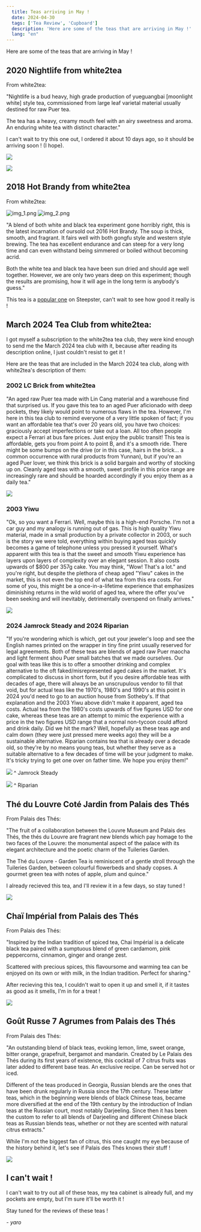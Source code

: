 ```yaml
---
  title: Teas arriving in May !
  date: 2024-04-30
  tags: ['Tea Review', 'Cupboard']
  description: 'Here are some of the teas that are arriving in May !'
  lang: "en"
---
```


Here are some of the teas that are arriving in May !

## 2020 Nightlife from white2tea

From white2tea:

"Nightlife is a bud heavy, high grade production of yueguangbai [moonlight white] style tea, commissioned from large leaf varietal material usually destined for raw Puer tea.

The tea has a heavy, creamy mouth feel with an airy sweetness and aroma. An enduring white tea with distinct character."

I can't wait to try this one out, I ordered it about 10 days ago, so it should be arriving soon ! (I hope).

![](https://white2tea.com/cdn/shop/products/2020-Nightlife-Yueguangbai-Tea_2000x.jpg?v=1589623332)

![](https://white2tea.com/cdn/shop/products/2020-Nightlife-Yueguangbai-Tea-2_2000x.jpg?v=1589623332)

## 2018 Hot Brandy from white2tea

From white2tea:

![img_1.png](img_1.png)
![img_2.png](img_2.png)

"A blend of both white and black tea experiment gone horribly right, this is the latest incarnation of oursold out 2016 Hot Brandy. The soup is thick, smooth, and fragrant. It fairs well with both gongfu style and western style brewing. The tea has excellent endurance and can steep for a very long time and can even withstand being simmered or boiled without becoming acrid.

Both the white tea and black tea have been sun dried and should age well together. However, we are only two years deep on this experiment; though the results are promising, how it will age in the long term is anybody's guess."

This tea is a [popular one](https://steepster.com/teas/white2tea/86793-2018-hot-brandy) on Steepster, can't wait to see how good it really is !

## March 2024 Tea Club from white2tea:

I got myself a subscription to the white2tea tea club, they were kind enough to send me the March 2024 tea club with it, because after reading its description online, I just couldn't resist to get it !

Here are the teas that are included in the March 2024 tea club, along with white2tea's description of them:

### 2002 LC Brick from white2tea

"An aged raw Puer tea made with Lin Cang material and a warehouse find that surprised us. If you gave this tea to an aged Puer aficionado with deep pockets, they likely would point to numerous flaws in the tea. However, I'm here in this tea club to remind everyone of a very little spoken of fact; if you want an affordable tea that's over 20 years old, you have two choices: graciously accept imperfections or take out a loan. All too often people expect a Ferrari at bus fare prices. Just enjoy the public transit! This tea is affordable, gets you from point A to point B, and it's a smooth ride. There might be some bumps on the drive (or in this case, hairs in the brick... a common occurrence with rural products from Yunnan), but if you're an aged Puer lover, we think this brick is a solid bargain and worthy of stocking up on. Cleanly aged teas with a smooth, sweet profile in this price range are increasingly rare and should be hoarded accordingly if you enjoy them as a daily tea."

![](https://white2tea.com/cdn/shop/files/2002-LC-Brick_2000x.jpg?v=1709281604)

### 2003 Yiwu

"Ok, so you want a Ferrari. Well, maybe this is a high-end Porsche. I'm not a car guy and my analogy is running out of gas. This is high quality Yiwu material, made in a small production by a private collector in 2003, or such is the story we were told, everything within buying aged teas quickly becomes a game of telephone unless you pressed it yourself. What's apparent with this tea is that the sweet and smooth Yiwu experience has layers upon layers of complexity over an elegant session. It also costs upwards of $800 per 357g cake. You may think, "Wow! That's a lot." and you're right, but despite the plethora of cheap aged "Yiwu" cakes in the market, this is not even the top end of what tea from this era costs. For some of you, this might be a once-in-a-lifetime experience that emphasizes diminishing returns in the wild world of aged tea, where the offer you've been seeking and will inevitably, detrimentally overspend on finally arrives."

![](https://white2tea.com/cdn/shop/products/2002-Yiwu-Huangpian-Brick_2000x.jpg?v=1596018322)

### 2024 Jamrock Steady and 2024 Riparian

"If you're wondering which is which, get out your jeweler's loop and see the English names printed on the wrapper in tiny fine print usually reserved for legal agreements. Both of these teas are blends of aged raw Puer maocha and light ferment shou Puer small batches that we made ourselves. Our goal with teas like this is to offer a smoother drinking and complex alternative to the oft faked/misrepresented aged cakes in the market. It's complicated to discuss in short form, but if you desire affordable teas with decades of age, there will always be an unscrupulous vendor to fill that void, but for actual teas like the 1970's, 1980's and 1990's at this point in 2024 you'd need to go to an auction house from Sotheby's. If that explanation and the 2003 Yiwu above didn't make it apparent, aged tea costs. Actual tea from the 1980's costs upwards of five figures USD for one cake, whereas these teas are an attempt to mimic the experience with a price in the two figures USD range that a normal non-tycoon could afford and drink daily. Did we hit the mark? Well, hopefully as these teas age and calm down (they were just pressed mere weeks ago) they will be a sustainable alternative. Riparian contains tea that is already over a decade old, so they're by no means young teas, but whether they serve as a suitable alternative to a few decades of time will be your judgment to make. It's tricky trying to get one over on father time. We hope you enjoy them!"

![](https://white2tea.com/cdn/shop/files/2024-JamrockSteadyMinis-Ripe-Raw-Blend-Tea-2_2000x.jpg?v=1709273427)
^ Jamrock Steady

![](https://white2tea.com/cdn/shop/files/2024-Riparian-Shou-Sheng-Blend-Tea-2_2000x.jpg?v=1709274927)
^ Riparian


## Thé du Louvre Coté Jardin from Palais des Thés

From Palais des Thés:

"The fruit of a collaboration between the Louvre Museum and Palais des Thés, the thés du Louvre are fragrant new blends which pay homage to the two faces of the Louvre: the monumental aspect of the palace with its elegant architecture and the poetic charm of the Tuileries Garden.

The Thé du Louvre - Garden Tea is reminiscent of a gentle stroll through the Tuileries Garden, between colourful flowerbeds and shady copses.
A gourmet green tea with notes of apple, plum and quince."

I already recieved this tea, and I'll review it in a few days, so stay tuned !

![](https://www.top-saveur.fr/982/palais-des-thes-the-du-louvre-the-vert.jpg)

## Chaï Impérial from Palais des Thés

From Palais des Thés:

"Inspired by the Indian tradition of spiced tea, Chai Impérial is a delicate black tea paired with a sumptuous blend of green cardamom, pink peppercorns, cinnamon, ginger and orange zest.

Scattered with precious spices, this flavoursome and warming tea can be enjoyed on its own or with milk, in the Indian tradition. Perfect for sharing."

After recieving this tea, I couldn't wait to open it up and smell it, if it tastes as good as it smells, I'm in for a treat !

![](https://us.palaisdesthes.com/media/catalog/product/cache/50708da259540eeb20337bcdb367a3c9/7/7/771-34801-v9p8uywm6p.jpg)

## Goût Russe 7 Agrumes from Palais des Thés

From Palais des Thés:

"An outstanding blend of black teas, evoking lemon, lime, sweet orange, bitter orange, grapefruit, bergamot and mandarin. Created by Le Palais des Thés during its first years of existence, this cocktail of 7 citrus fruits was later added to different base teas. An exclusive recipe. Can be served hot or iced.

Different of the teas produced in Georgia, Russian blends are the ones that have been drunk regularly in Russia since the 17th century. These latter teas, which in the beginning were blends of black Chinese teas, became more diversified at the end of the 19th century by the introduction of Indian teas at the Russian court, most notably Darjeeling. Since then it has been the custom to refer to all blends of Darjeeling and different Chinese black teas as Russian blends teas, whether or not they are scented with natural citrus extracts."

While I'm not the biggest fan of citrus, this one caught my eye because of the history behind it, let's see if Palais des Thés knows their stuff !

![](https://www.palaisdesthes.com/media/catalog/product/cache/50708da259540eeb20337bcdb367a3c9/4/9/494-36151-6xhlrbsvse.jpg)

## I can't wait !

I can't wait to try out all of these teas, my tea cabinet is already full, and my pockets are empty, but I'm sure it'll be worth it !

Stay tuned for the reviews of these teas ! 

  *- yaro*